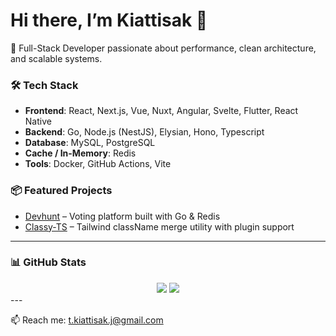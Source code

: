 # Hi there, I’m Kiattisak 👋

🚀 Full-Stack Developer passionate about performance, clean architecture, and scalable systems.

### 🛠 Tech Stack
- **Frontend**: React, Next.js, Vue, Nuxt, Angular, Svelte, Flutter, React Native
- **Backend**: Go, Node.js (NestJS), Elysian, Hono, Typescript
- **Database**: MySQL, PostgreSQL
- **Cache / In-Memory**: Redis
- **Tools**: Docker, GitHub Actions, Vite

### 📦 Featured Projects
- [Devhunt](https://github.com/t-kiattisak/devhunt) – Voting platform built with Go & Redis
- [Classy-TS](https://github.com/t-kiattisak/classy-ts) – Tailwind className merge utility with plugin support

---

### 📊 GitHub Stats

<div align="center">
  <img src="https://github-readme-stats.vercel.app/api/top-langs/?username=t-kiattisak&layout=compact&theme=radical" />
  <img src="https://github-profile-trophy.vercel.app/?username=t-kiattisak&theme=radical" />
</div>
---

📫 Reach me: t.kiattisak.j@gmail.com
